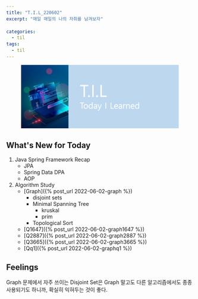 ```yaml
---
title: "T.I.L_220602"
excerpt: "매일 매일의 나의 자취를 남겨보자"

categories:
  - til
tags:
  - til
---
```

<figure>
    <img src="/assets/images/til_image.png">
</figure>

## What's New for Today     
1. Java Spring Framework Recap
    - JPA
    - Spring Data DPA
    - AOP
2. Algorithm Study
    - [Graph]({% post_url 2022-06-02-graph %})
        - disjoint sets
        - Minimal Spanning Tree
            - kruskal
            - prim
        - Topological Sort
    - [Q1647]({% post_url 2022-06-02-graph1647 %})
    - [Q2887]({% post_url 2022-06-02-graph2887 %})
    - [Q3665]({% post_url 2022-06-02-graph3665 %})
    - [Qq1]({% post_url 2022-06-02-graphq1 %})

## Feelings
Graph 문제에서 자주 쓰이는 Disjoint Set은 Graph 말고도 다른 알고리즘에서도 종종 사용되기도 하니까, 확실히 익혀두는 것이 좋다.







